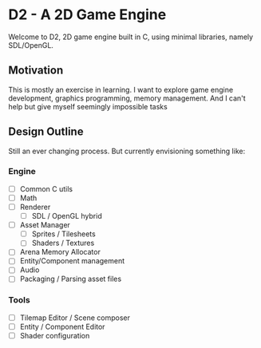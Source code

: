# D2 - A 2D Game Engine
Welcome to D2, 2D game engine built in C, using minimal libraries, namely SDL/OpenGL.

## Motivation
This is mostly an exercise in learning.   I want to explore game engine development, graphics programming, memory management.  And I can't help but give myself seemingly impossible tasks

## Design Outline
Still an ever changing process.  But currently envisioning something like:

### Engine

 - [ ] Common C utils
 - [ ] Math
 - [ ] Renderer
	 - [ ] SDL / OpenGL hybrid
- [ ] Asset Manager
	- [ ] Sprites / Tilesheets
	- [ ] Shaders / Textures
- [ ] Arena Memory Allocator
- [ ] Entity/Component management
- [ ] Audio
- [ ] Packaging / Parsing asset files

### Tools
- [ ] Tilemap Editor / Scene composer
- [ ] Entity / Component Editor
- [ ] Shader configuration

